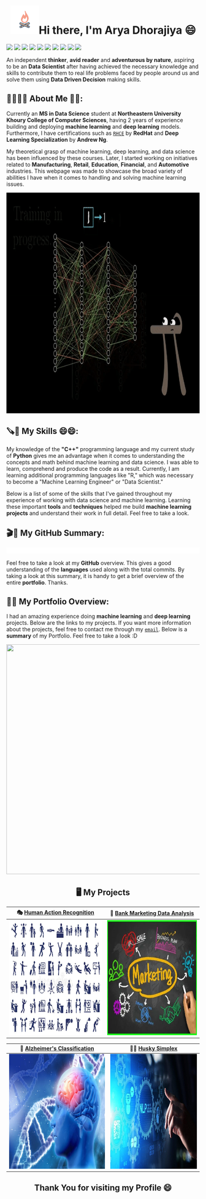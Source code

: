 <h1 align = "center"><img src="https://github.com/arya1234/arya1234/blob/main/Git_3.gif" width="75" />Hi there, I'm Arya Dhorajiya 😄</h1>

[![](https://img.shields.io/badge/LinkedIn-0077B5?style=for-the-badge&logo=linkedin&logoColor=white)](https://www.linkedin.com/in/arya-dhorajiya-33609b16a/) [![](https://img.shields.io/badge/Tableau-E97627?style=for-the-badge&logo=Tableau&logoColor=white)](https://public.tableau.com/app/profile/arya5767) [![](https://img.shields.io/badge/Kaggle-20BEFF?style=for-the-badge&logo=Kaggle&logoColor=white)](https://www.kaggle.com/aryadhorajiya)  [![](https://img.shields.io/badge/Medium-12100E?style=for-the-badge&logo=medium&logoColor=white)](https://medium.com/@arya-dhorajiya)  [![](https://img.shields.io/badge/Facebook-1877F2?style=for-the-badge&logo=facebook&logoColor=white)](https://www.facebook.com/arya.dhorajiya/) [![](https://img.shields.io/badge/Discord-7289DA?style=for-the-badge&logo=discord&logoColor=white)](https://discord.com/) [![](https://img.shields.io/badge/Zoom-2D8CFF?style=for-the-badge&logo=zoom&logoColor=white)](https://northeastern.zoom.us/account) [![](https://img.shields.io/badge/Google%20Meet-32A350?style=for-the-badge&logo=google-meet&logoColor=white)](https://meet.google.com) ![](	https://img.shields.io/badge/Slack-4A154B?style=for-the-badge&logo=slack&logoColor=white) [![](https://img.shields.io/badge/Gmail-D14836?style=for-the-badge&logo=gmail&logoColor=white)](mailto:arya.dhorajiya@gmail.com)

An independent __thinker__, __avid reader__ and __adventurous by nature__, aspiring to be an __Data Scientist__ after having achieved the necessary knowledge and skills to contribute them to real life problems faced by people around us and solve them using __Data Driven Decision__ making skills.


<h2> 👨‍🎓🙋‍♂️ About Me 💼🎒: </h2>

Currently an __MS in Data Science__ student at __Northeastern University Khoury College of Computer Sciences__, having 2 years of experience building and deploying __machine learning__ and __deep learning__ models. Furthermore, I have certifications such as [`RHCE`](https://rhtapps.redhat.com/verify?certId=210-118-394) by __RedHat__ and __Deep Learning Specialization__ by __Andrew Ng__. 

My theoretical grasp of machine learning, deep learning, and data science has been influenced by these courses. Later, I started working on initiatives related to __Manufacturing__, __Retail__, __Education__, __Financial__, and __Automotive__ industries. This webpage was made to showcase the broad variety of abilities I have when it comes to handling and solving machine learning issues.

<p align="center">
  <img width="1024" height="576" src="https://github.com/arya1234/arya1234/blob/main/gif_1.gif">
</p><!--![](https://github.com/arya1234/arya1234/blob/main/gif_1.gif)
-->
<h2>🪚🔧 My Skills 😄😄:</h2>

My knowledge of the __"C++"__ programming language and my current study of __Python__ gives me an advantage when it comes to understanding the concepts and math behind machine learning and data science. I was able to learn, comprehend and produce the code as a result. Currently, I am learning additional programming languages like "R," which was necessary to become a "Machine Learning Engineer" or "Data Scientist."

Below is a list of some of the skills that I've gained throughout my experience of working with data science and machine learning. Learning these important __tools__ and __techniques__ helped me build __machine learning projects__ and understand their work in full detail. Feel free to take a look.

## 🎬📠 My GitHub Summary: 

<img src = "https://github.com/arya1234/arya1234/blob/main/git_2.gif" />

Feel free to take a look at my __GitHub__ overview. This gives a good understanding of the __languages__ used along with the total commits. By taking a look at this summary, it is handy to get a brief overview of the entire __portfolio__. Thanks. 

## 💼🎒 My Portfolio Overview:

I had an amazing experience doing __machine learning__ and __deep learning__ projects. Below are the links to my projects. If you want more information about the projects, feel free to contact me through my [`email`](mailto:arya.dhorajiya@gmail.com). Below is a __summary__ of my Portfolio. Feel free to take a look :D


<p align="center">
  <img width="1000" height="600" src="https://github.com/arya1234/arya1234/blob/main/gif_4.gif">
</p>

<h2 align = "center"> 🖥 My Projects </h2> 

| 🎭 [Human Action Recognition](https://github.com/arya1234/Human_Action_Recognition)| 🏦 [Bank Marketing Data Analysis](https://github.com/arya1234/Bank-Marketing-EDA)|
| :-:| :-:| 
| [<img src = "https://github.com/arya1234/arya1234/blob/main/human_action.jpg" width = 500 height = 300/>](https://github.com/arya1234/Human_Action_Recognition)| [<img src="https://github.com/arya1234/arya1234/blob/main/bank_marketing.jpg" width = 500 height = 300/>](https://github.com/arya1234/Bank-Marketing-EDA)

| 🧠‍ [Alzheimer's Classification](https://github.com/arya1234/Alzhiemer-Classification)| 👨‍💻 [Husky Simplex](https://github.com/Sudhendra/Husky_Simplex)|
| :-:| :-:| 
| [<img src = "https://github.com/arya1234/arya1234/blob/main/alzhiemers.jpg" width = 500 height = 300/>](https://github.com/arya1234/Alzhiemer-Classification)| [<img src="https://github.com/arya1234/arya1234/blob/main/husky.jpeg" width = 500 height = 300/>](https://github.com/Sudhendra/Husky_Simplex)


<h2 align = "center"> Thank You for visiting my Profile 😄</h2> 

<!--
-->
